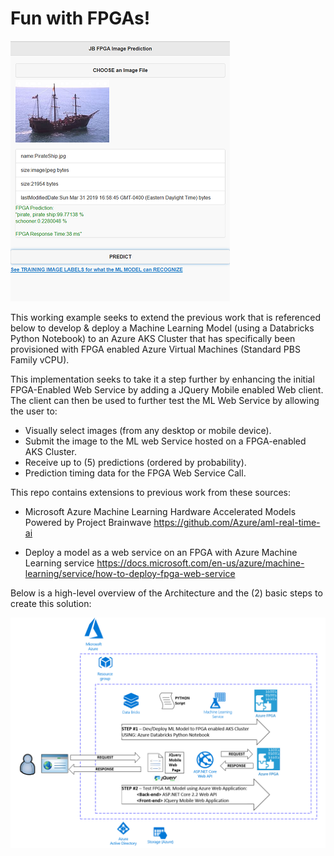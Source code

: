 # Fun with FPGAs!
![Image description](FPGA_Predict_1sm.png)

This working example seeks to extend the previous work that is referenced below to develop & deploy a Machine Learning Model (using a Databricks Python Notebook) to an Azure AKS Cluster that has specifically been provisioned with FPGA enabled Azure Virtual Machines (Standard PBS Family vCPU).  

This implementation seeks to take it a step further by enhancing the initial FPGA-Enabled Web Service
by adding a JQuery Mobile enabled Web client. The client can then be used to further test the ML Web Service by allowing the user to:
  * Visually select images (from any desktop or mobile device).
  * Submit the image to the ML web Service hosted on a FPGA-enabled AKS Cluster.
  * Receive up to (5) predictions (ordered by probability).
  * Prediction timing data for the FPGA Web Service Call. 

This repo contains extensions to previous work from these sources:  

 * Microsoft Azure Machine Learning Hardware Accelerated Models Powered by Project Brainwave
  https://github.com/Azure/aml-real-time-ai

 * Deploy a model as a web service on an FPGA with Azure Machine Learning service
  https://docs.microsoft.com/en-us/azure/machine-learning/service/how-to-deploy-fpga-web-service

Below is a high-level overview of the Architecture and the (2) basic steps to create this solution:

![Image description](Architecture.png)
